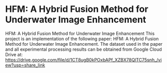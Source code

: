 # HFM: A Hybrid Fusion Method for Underwater Image Enhancement
HFM: A Hybrid Fusion Method for Underwater Image Enhancement
This project is an implementation of the following paper: HFM: A Hybrid Fusion Method for Underwater Image Enhancement.
The dataset used in the paper and all experimental processing results can be obtained from Google Cloud Drive at: https://drive.google.com/file/d/1CT8ugB0kPOxbAPf_XZBX78QlTC75snh_/view?usp=share_link
